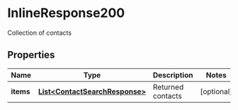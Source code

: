 

# InlineResponse200

Collection of contacts
## Properties

Name | Type | Description | Notes
------------ | ------------- | ------------- | -------------
**items** | [**List&lt;ContactSearchResponse&gt;**](ContactSearchResponse.md) | Returned contacts |  [optional]



